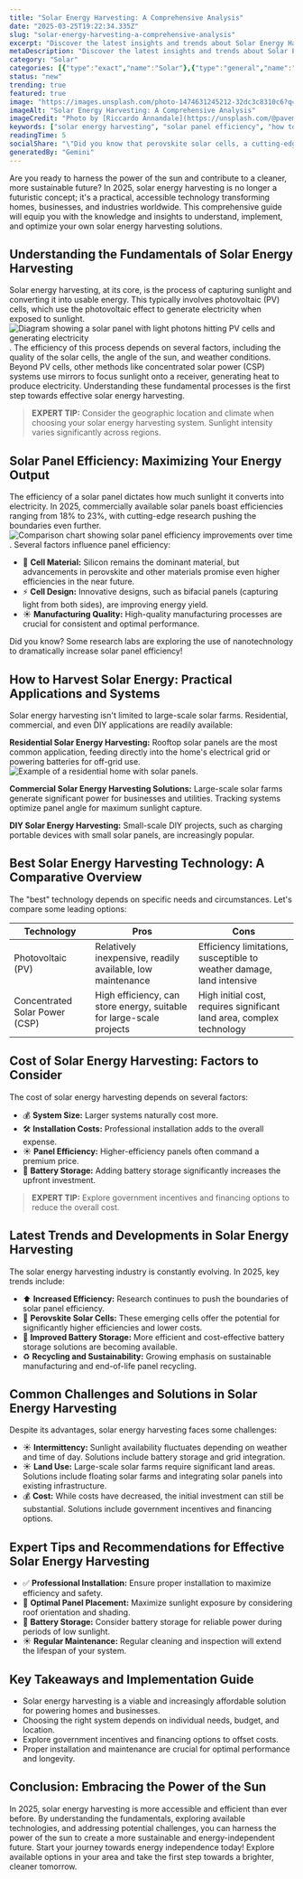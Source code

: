 ```yaml
---
title: "Solar Energy Harvesting: A Comprehensive Analysis"
date: "2025-03-25T19:22:34.335Z"
slug: "solar-energy-harvesting-a-comprehensive-analysis"
excerpt: "Discover the latest insights and trends about Solar Energy Harvesting. This comprehensive guide covers everything you need to know about Solar Energy Harvesting in 2025."
metaDescription: "Discover the latest insights and trends about Solar Energy Harvesting. This comprehensive guide covers everything you need to know about Solar Energy Harve..."
category: "Solar"
categories: [{"type":"exact","name":"Solar"},{"type":"general","name":"Engineering"},{"type":"medium","name":"Materials Science"},{"type":"specific","name":"Photovoltaic Cells"},{"type":"niche","name":"Perovskite Solar Cells"}]
status: "new"
trending: true
featured: true
image: "https://images.unsplash.com/photo-1474631245212-32dc3c8310c6?q=85&w=1200&fit=max&fm=webp&auto=compress"
imageAlt: "Solar Energy Harvesting: A Comprehensive Analysis"
imageCredit: "Photo by [Riccardo Annandale](https://unsplash.com/@pavement_special) on Unsplash"
keywords: ["solar energy harvesting", "solar panel efficiency", "how to harvest solar energy", "solar energy harvesting systems", "best solar energy harvesting technology", "cost of solar energy harvesting", "DIY solar energy harvesting", "solar energy harvesting for home", "commercial solar energy harvesting solutions", "solar energy harvesting applications"]
readingTime: 5
socialShare: "\"Did you know that perovskite solar cells, a cutting-edge technology, promise to revolutionize solar energy harvesting with significantly higher efficiency and lower costs?\""
generatedBy: "Gemini"
---
```




Are you ready to harness the power of the sun and contribute to a cleaner, more sustainable future?  In 2025, solar energy harvesting is no longer a futuristic concept; it's a practical, accessible technology transforming homes, businesses, and industries worldwide. This comprehensive guide will equip you with the knowledge and insights to understand, implement, and optimize your own solar energy harvesting solutions.

## Understanding the Fundamentals of Solar Energy Harvesting

Solar energy harvesting, at its core, is the process of capturing sunlight and converting it into usable energy. This typically involves photovoltaic (PV) cells, which use the photovoltaic effect to generate electricity when exposed to sunlight.  ![Diagram showing a solar panel with light photons hitting PV cells and generating electricity](https://images.unsplash.com/photo-1451847251646-8a6c0dd1510c?q=85&w=1200&fit=max&fm=webp&auto=compress).  The efficiency of this process depends on several factors, including the quality of the solar cells, the angle of the sun, and weather conditions.  Beyond PV cells, other methods like concentrated solar power (CSP) systems use mirrors to focus sunlight onto a receiver, generating heat to produce electricity.  Understanding these fundamental processes is the first step towards effective solar energy harvesting.

> **EXPERT TIP:**  Consider the geographic location and climate when choosing your solar energy harvesting system.  Sunlight intensity varies significantly across regions.

## Solar Panel Efficiency: Maximizing Your Energy Output

The efficiency of a solar panel dictates how much sunlight it converts into electricity.  In 2025, commercially available solar panels boast efficiencies ranging from 18% to 23%, with cutting-edge research pushing the boundaries even further.  ![Comparison chart showing solar panel efficiency improvements over time](https://images.unsplash.com/photo-1473341304170-971dccb5ac1e?q=85&w=1200&fit=max&fm=webp&auto=compress). Several factors influence panel efficiency:

* 🔑 **Cell Material:**  Silicon remains the dominant material, but advancements in perovskite and other materials promise even higher efficiencies in the near future.
* ⚡ **Cell Design:**  Innovative designs, such as bifacial panels (capturing light from both sides), are improving energy yield.
* ☀️ **Manufacturing Quality:**  High-quality manufacturing processes are crucial for consistent and optimal performance.

Did you know?  Some research labs are exploring the use of nanotechnology to dramatically increase solar panel efficiency!

## How to Harvest Solar Energy: Practical Applications and Systems

Solar energy harvesting isn't limited to large-scale solar farms.  Residential, commercial, and even DIY applications are readily available:

**Residential Solar Energy Harvesting:**  Rooftop solar panels are the most common application, feeding directly into the home's electrical grid or powering batteries for off-grid use.  ![Example of a residential home with solar panels](https://images.unsplash.com/photo-1534224039826-c7a0eda0e6b3?q=85&w=1200&fit=max&fm=webp&auto=compress).

**Commercial Solar Energy Harvesting Solutions:** Large-scale solar farms generate significant power for businesses and utilities.  Tracking systems optimize panel angle for maximum sunlight capture.

**DIY Solar Energy Harvesting:**  Small-scale DIY projects, such as charging portable devices with small solar panels, are increasingly popular.

## Best Solar Energy Harvesting Technology:  A Comparative Overview

The "best" technology depends on specific needs and circumstances.  Let's compare some leading options:

| Technology           | Pros                                                              | Cons                                                                  |
|-----------------------|----------------------------------------------------------------------|-----------------------------------------------------------------------|
| Photovoltaic (PV)     | Relatively inexpensive, readily available, low maintenance             | Efficiency limitations, susceptible to weather damage, land intensive   |
| Concentrated Solar Power (CSP) | High efficiency, can store energy, suitable for large-scale projects | High initial cost, requires significant land area, complex technology |

## Cost of Solar Energy Harvesting:  Factors to Consider

The cost of solar energy harvesting depends on several factors:

* 💰 **System Size:** Larger systems naturally cost more.
* 🛠️ **Installation Costs:** Professional installation adds to the overall expense.
* ☀️ **Panel Efficiency:** Higher-efficiency panels often command a premium price.
* 🔋 **Battery Storage:** Adding battery storage significantly increases the upfront investment.

> **EXPERT TIP:**  Explore government incentives and financing options to reduce the overall cost.

## Latest Trends and Developments in Solar Energy Harvesting

The solar energy harvesting industry is constantly evolving.  In 2025, key trends include:

* ⬆️ **Increased Efficiency:** Research continues to push the boundaries of solar panel efficiency.
* 🔄 **Perovskite Solar Cells:**  These emerging cells offer the potential for significantly higher efficiencies and lower costs.
* 🔋 **Improved Battery Storage:**  More efficient and cost-effective battery storage solutions are becoming available.
* ♻️ **Recycling and Sustainability:**  Growing emphasis on sustainable manufacturing and end-of-life panel recycling.

## Common Challenges and Solutions in Solar Energy Harvesting

Despite its advantages, solar energy harvesting faces some challenges:

* ☀️ **Intermittency:** Sunlight availability fluctuates depending on weather and time of day. Solutions include battery storage and grid integration.
* ☀️ **Land Use:** Large-scale solar farms require significant land areas. Solutions include floating solar farms and integrating solar panels into existing infrastructure.
* 💰 **Cost:**  While costs have decreased, the initial investment can still be substantial. Solutions include government incentives and financing options.

## Expert Tips and Recommendations for Effective Solar Energy Harvesting

* ✅ **Professional Installation:**  Ensure proper installation to maximize efficiency and safety.
* 📏 **Optimal Panel Placement:**  Maximize sunlight exposure by considering roof orientation and shading.
* 🔋 **Battery Storage:**  Consider battery storage for reliable power during periods of low sunlight.
* ☀️ **Regular Maintenance:**  Regular cleaning and inspection will extend the lifespan of your system.

## Key Takeaways and Implementation Guide

* Solar energy harvesting is a viable and increasingly affordable solution for powering homes and businesses.
* Choosing the right system depends on individual needs, budget, and location.
* Explore government incentives and financing options to offset costs.
* Proper installation and maintenance are crucial for optimal performance and longevity.

## Conclusion:  Embracing the Power of the Sun

In 2025, solar energy harvesting is more accessible and efficient than ever before.  By understanding the fundamentals, exploring available technologies, and addressing potential challenges, you can harness the power of the sun to create a more sustainable and energy-independent future.  Start your journey towards energy independence today!  Explore available options in your area and take the first step towards a brighter, cleaner tomorrow.

